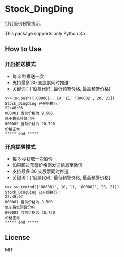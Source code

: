 # Stock_DingDing

钉钉股价预警提示.

This package supports only Python 3.x.

## How to Use

### 开启推送模式
* 每 3 秒推送一次
* 支持最多 30 支股票同时推送
* 关键词：['股票代码', 最低预警价格, 最高预警价格]

```
>>> sw.push(['000001', 10, 11, '000002', 20, 21])
Stock_DingDing 已开始执行！
22:46:06
000001 当前价格为 9.500
低于最低预警价格
000002 当前价格为 20.720
价格正常
***** end *****
```

### 开启提醒模式
* 每 3 秒获取一次股价
* 如果超过预警价格则发送信息至微信
* 支持最多 30 支股票同时推送
* 关键词：['股票代码', 最低预警价格, 最高预警价格]

```
>>> sw.remind(['000001', 10, 11, '000002', 20, 21])
Stock_DingDing 已开始执行！
22:48:07
000001 当前价格为 9.500
低于最低预警价格
000002 当前价格为 20.720
价格正常
***** end *****
```
## License

MIT

